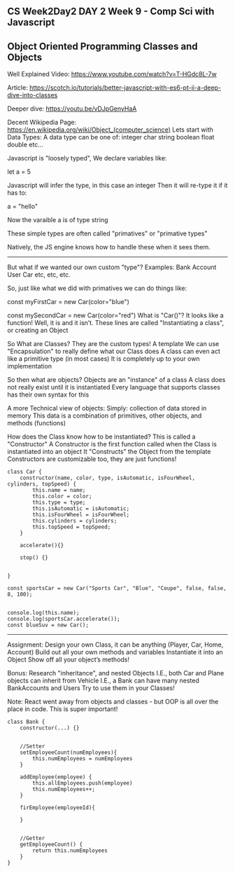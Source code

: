 CS Week2Day2
DAY 2
Week 9 - Comp Sci with Javascript
---------------------------------------
Object Oriented Programming
Classes and Objects
---------------------------------------

Well Explained Video:
https://www.youtube.com/watch?v=T-HGdc8L-7w

Article:
https://scotch.io/tutorials/better-javascript-with-es6-pt-ii-a-deep-dive-into-classes

Deeper dive:
https://youtu.be/vDJpGenyHaA

Decent Wikipedia Page:
https://en.wikipedia.org/wiki/Object_(computer_science)
Lets start with Data Types:
A data type can be one of:
integer
char
string
boolean
float
double
etc...

Javascript is "loosely typed",
We declare variables like:

let a = 5

Javascript will infer the type, in this case an integer
Then it will re-type it if it has to:

a = "hello"

Now the varaible a is of type string

These simple types are often called "primatives" or "primative types"

Natively, the JS engine knows how to handle these when it sees them.

---------------------------------------
But what if we wanted our own custom "type"?
Examples:
Bank Account
User
Car
etc, etc, etc.

So, just like what we did with primatives we can do things like:

const myFirstCar = new Car(color="blue")

const mySecondCar = new Car(color="red")
What is "Car()"? It looks like a function!
Well, it is and it isn’t.
These lines are called "Instantiating a class", or creating an Object

So What are Classes?
They are the custom types!
A template
We can use "Encapsulation" to really define what our Class does
A class can even act like a primitive type (in most cases)
It is completely up to your own implementation

So then what are objects?
Objects are an "instance" of a class
A class does not really exist until it is instantiated
Every language that supports classes has their own syntax for this

A more Technical view of objects:
Simply: collection of data stored in memory
This data is a combination of primitives, other objects, and methods (functions)

How does the Class know how to be instantiated?
This is called a "Constructor"
A Constructor is the first function called when the Class is instantiated into an object
It "Constructs" the Object from the template
Constructors are customizable too, they are just functions!

```
class Car {
    constructor(name, color, type, isAutomatic, isFourWheel, cylinders, topSpeed) {
        this.name = name;
        this.color = color;
        this.type = type;
        this.isAutomatic = isAutomatic;
        this.isFourWheel = isFourWheel;
        this.cylinders = cylinders;
        this.topSpeed = topSpeed;
    }

    accelerate(){}

    stop() {}


}

const sportsCar = new Car("Sports Car", "Blue", "Coupe", false, false, 8, 100);


console.log(this.name);
console.log(sportsCar.accelerate());
const blueSuv = new Car();

```
---------------------------------------

Assignment:
Design your own Class, it can be anything (Player, Car, Home, Account)
Build out all your own methods and variables
Instantiate it into an Object
Show off all your object’s methods!

Bonus:
Research "inheritance", and nested Objects
I.E., both Car and Plane objects can inherit from Vehicle
I.E., a Bank can have many nested BankAccounts and Users
Try to use them in your Classes!


Note: React went away from objects and classes - but OOP is all over the place in code. This is super important!




```
class Bank {
    constructor(...) {}


    //Setter
    setEmployeeCount(numEmployees){
        this.numEmployees = numEmployees
    }

    addEmployee(employee) {
        this.allEmployees.push(employee)
        this.numEmployees++;
    }

    firEmployee(employeeId){

    }


    //Getter
    getEmployeeCount() {
        return this.numEmployees
    }
}
```
